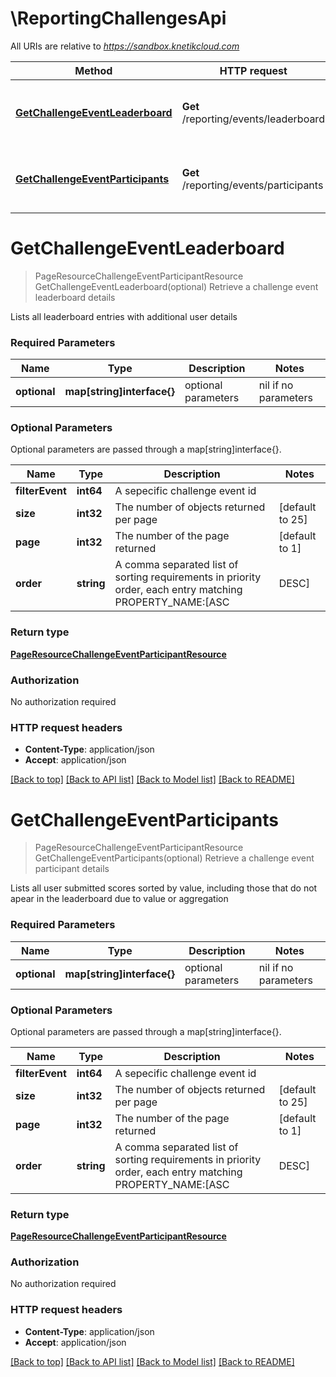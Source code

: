 # \ReportingChallengesApi

All URIs are relative to *https://sandbox.knetikcloud.com*

Method | HTTP request | Description
------------- | ------------- | -------------
[**GetChallengeEventLeaderboard**](ReportingChallengesApi.md#GetChallengeEventLeaderboard) | **Get** /reporting/events/leaderboard | Retrieve a challenge event leaderboard details
[**GetChallengeEventParticipants**](ReportingChallengesApi.md#GetChallengeEventParticipants) | **Get** /reporting/events/participants | Retrieve a challenge event participant details


# **GetChallengeEventLeaderboard**
> PageResourceChallengeEventParticipantResource GetChallengeEventLeaderboard(optional)
Retrieve a challenge event leaderboard details

Lists all leaderboard entries with additional user details

### Required Parameters

Name | Type | Description  | Notes
------------- | ------------- | ------------- | -------------
 **optional** | **map[string]interface{}** | optional parameters | nil if no parameters

### Optional Parameters
Optional parameters are passed through a map[string]interface{}.

Name | Type | Description  | Notes
------------- | ------------- | ------------- | -------------
 **filterEvent** | **int64**| A sepecific challenge event id | 
 **size** | **int32**| The number of objects returned per page | [default to 25]
 **page** | **int32**| The number of the page returned | [default to 1]
 **order** | **string**| A comma separated list of sorting requirements in priority order, each entry matching PROPERTY_NAME:[ASC|DESC] | 

### Return type

[**PageResourceChallengeEventParticipantResource**](PageResource«ChallengeEventParticipantResource».md)

### Authorization

No authorization required

### HTTP request headers

 - **Content-Type**: application/json
 - **Accept**: application/json

[[Back to top]](#) [[Back to API list]](../README.md#documentation-for-api-endpoints) [[Back to Model list]](../README.md#documentation-for-models) [[Back to README]](../README.md)

# **GetChallengeEventParticipants**
> PageResourceChallengeEventParticipantResource GetChallengeEventParticipants(optional)
Retrieve a challenge event participant details

Lists all user submitted scores sorted by value, including those that do not apear in the leaderboard due to value or aggregation

### Required Parameters

Name | Type | Description  | Notes
------------- | ------------- | ------------- | -------------
 **optional** | **map[string]interface{}** | optional parameters | nil if no parameters

### Optional Parameters
Optional parameters are passed through a map[string]interface{}.

Name | Type | Description  | Notes
------------- | ------------- | ------------- | -------------
 **filterEvent** | **int64**| A sepecific challenge event id | 
 **size** | **int32**| The number of objects returned per page | [default to 25]
 **page** | **int32**| The number of the page returned | [default to 1]
 **order** | **string**| A comma separated list of sorting requirements in priority order, each entry matching PROPERTY_NAME:[ASC|DESC] | 

### Return type

[**PageResourceChallengeEventParticipantResource**](PageResource«ChallengeEventParticipantResource».md)

### Authorization

No authorization required

### HTTP request headers

 - **Content-Type**: application/json
 - **Accept**: application/json

[[Back to top]](#) [[Back to API list]](../README.md#documentation-for-api-endpoints) [[Back to Model list]](../README.md#documentation-for-models) [[Back to README]](../README.md)

